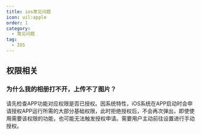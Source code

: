 ```yaml
---
title: ios常见问题
icon: uil:apple
order: 1
category:
  - 常见问题
tag:
  - IOS
---
```


## 权限相关
### 为什么我的相册打不开，上传不了图片？
请先检查APP功能对应权限是否已授权。因系统特性，iOS系统在APP启动时会申请授权APP运行所需的大部分基础权限，此时拒绝授权后，不会再次弹出，即使使用需要该权限的功能，也可能无法触发授权申请。需要用户主动前往设置进行手动授权。